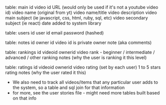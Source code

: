 
table: main
id
video id
URL (would only be used if it's not a youtube video id)
video name (original from yt)
video name/title
video description
video main subject (ie javascript, css, html, ruby, sql, etc)
video secondary subject (ie react)
date added to system library


table: users
id
user id
email
password (hashed)


table: notes
id
owner id
video id
is private
owner note (aka comments)


table: rankings
id
videoid
ownerid
video rank - beginner / intermediate / advanced / other
ranking notes (why the user is ranking it this level)


table: ratings
id
videoid
ownerid
video rating (set by each user) 1 to 5 stars
rating notes (why the user rated it this)



- We also need to track all videos/items that any particular user adds to the system, so a table and sql join for that information
- for more, see the user stories file - might need more tables built based on that info